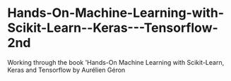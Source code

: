 # Hands-On-Machine-Learning-with-Scikit-Learn--Keras---Tensorflow-2nd
 Working through the book 'Hands-On Machine Learning with Scikit-Learn, Keras and Tensorflow by Aurélien Géron
